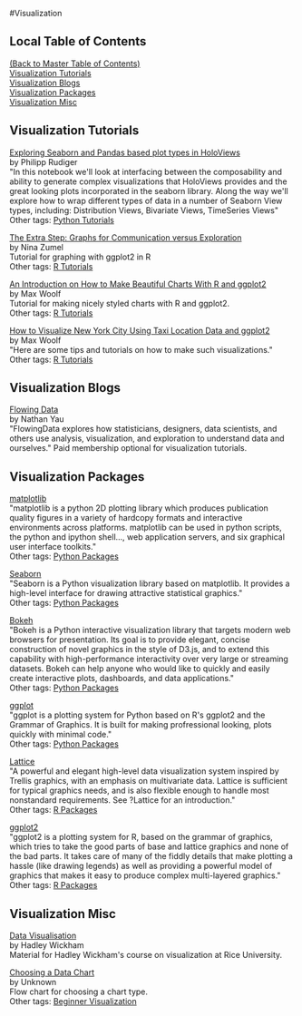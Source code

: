 #Visualization  
## Local Table of Contents  
[(Back to Master Table of Contents)](../)  
[Visualization Tutorials](#VisualizationTutorials)  
[Visualization Blogs](#VisualizationBlogs)  
[Visualization Packages](#VisualizationPackages)  
[Visualization Misc](#VisualizationMisc)  
## <a name="VisualizationTutorials"></a>Visualization Tutorials  

[Exploring Seaborn and Pandas based plot types in HoloViews](http://philippjfr.com/blog/seabornviews/)  
by Philipp Rudiger  
"In this notebook we'll look at interfacing between the composability and ability to generate complex visualizations that HoloViews provides and the great looking plots incorporated in the seaborn library. Along the way we'll explore how to wrap different types of data in a number of Seaborn View types, including: Distribution Views, Bivariate Views, TimeSeries Views"  
Other tags: [Python Tutorials](../programming#PythonTutorials)   
  
[The Extra Step: Graphs for Communication versus Exploration](http://www.win-vector.com/blog/2014/01/the-extra-step-graphs-for-communication-versus-exploration/)  
by Nina Zumel  
Tutorial for graphing with ggplot2 in R  
Other tags: [R Tutorials](../programming#RTutorials)   
  
[An Introduction on How to Make Beautiful Charts With R and ggplot2](http://minimaxir.com/2015/02/ggplot-tutorial/)  
by Max Woolf  
Tutorial for making nicely styled charts with R and ggplot2.  
Other tags: [R Tutorials](../programming#RTutorials)   
  
[How to Visualize New York City Using Taxi Location Data and ggplot2](http://minimaxir.com/2015/11/nyc-ggplot2-howto/)  
by Max Woolf  
"Here are some tips and tutorials on how to make such visualizations."  
Other tags: [R Tutorials](../programming#RTutorials)   
  
## <a name="VisualizationBlogs"></a>Visualization Blogs  

[Flowing Data](http://flowingdata.com/)  
by Nathan Yau  
"FlowingData explores how statisticians, designers, data scientists, and others use analysis, visualization, and exploration to understand data and ourselves."  Paid membership optional for visualization tutorials.  
  
## <a name="VisualizationPackages"></a>Visualization Packages  

[matplotlib](http://matplotlib.org/)  
"matplotlib is a python 2D plotting library which produces publication quality figures in a variety of hardcopy formats and interactive environments across platforms. matplotlib can be used in python scripts, the python and ipython shell..., web application servers, and six graphical user interface toolkits."  
Other tags: [Python Packages](../programming#PythonPackages)   
  
[Seaborn](https://web.stanford.edu/~mwaskom/software/seaborn/)  
"Seaborn is a Python visualization library based on matplotlib. It provides a high-level interface for drawing attractive statistical graphics."  
Other tags: [Python Packages](../programming#PythonPackages)   
  
[Bokeh](http://bokeh.pydata.org/en/latest/)  
"Bokeh is a Python interactive visualization library that targets modern web browsers for presentation. Its goal is to provide elegant, concise construction of novel graphics in the style of D3.js, and to extend this capability with high-performance interactivity over very large or streaming datasets. Bokeh can help anyone who would like to quickly and easily create interactive plots, dashboards, and data applications."  
Other tags: [Python Packages](../programming#PythonPackages)   
  
[ggplot](http://ggplot.yhathq.com/)  
"ggplot is a plotting system for Python based on R's ggplot2 and the Grammar of Graphics. It is built for making profressional looking, plots quickly with minimal code."  
Other tags: [Python Packages](../programming#PythonPackages)   
  
[Lattice](https://cran.r-project.org/web/packages/lattice/index.html)  
"A powerful and elegant high-level data visualization system inspired by Trellis graphics, with an emphasis on multivariate data. Lattice is sufficient for typical graphics needs, and is also flexible enough to handle most nonstandard requirements. See ?Lattice for an introduction."  
Other tags: [R Packages](../programming#RPackages)   
  
[ggplot2](http://ggplot2.org/)  
"ggplot2 is a plotting system for R, based on the grammar of graphics, which tries to take the good parts of base and lattice graphics and none of the bad parts. It takes care of many of the fiddly details that make plotting a hassle (like drawing legends) as well as providing a powerful model of graphics that makes it easy to produce complex multi-layered graphics."  
Other tags: [R Packages](../programming#RPackages)   
  
## <a name="VisualizationMisc"></a>Visualization Misc  

[Data Visualisation](http://had.co.nz/stat645/)  
by Hadley Wickham  
Material for Hadley Wickham's course on visualization at Rice University.  
  
[Choosing a Data Chart](http://img.labnol.org/di/data-chart-type.png)  
by Unknown  
Flow chart for choosing a chart type.  
Other tags: [Beginner Visualization](../beginner#BeginnerVisualization)   
  
